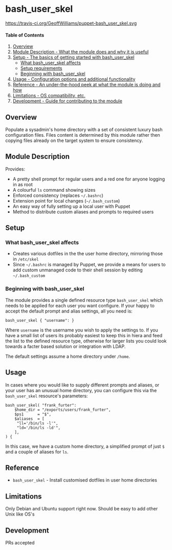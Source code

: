 # bash_user_skel
https://travis-ci.org/GeoffWilliams/puppet-bash_user_skel.svg

#### Table of Contents

1. [Overview](#overview)
2. [Module Description - What the module does and why it is useful](#module-description)
3. [Setup - The basics of getting started with bash_user_skel](#setup)
    * [What bash_user_skel affects](#what-bash_user_skel-affects)
    * [Setup requirements](#setup-requirements)
    * [Beginning with bash_user_skel](#beginning-with-bash_user_skel)
4. [Usage - Configuration options and additional functionality](#usage)
5. [Reference - An under-the-hood peek at what the module is doing and how](#reference)
5. [Limitations - OS compatibility, etc.](#limitations)
6. [Development - Guide for contributing to the module](#development)

## Overview

Populate a sysadmin's home directory with a set of consistent luxury bash configuration files.  Files content is determined by this module rather then copying files already on the target system to ensure consistency.

## Module Description
Provides:
* A pretty shell prompt for regular users and a red one for anyone logging in as root
* A colourful `ls` command showing sizes
* Enforced consistency (replaces `~/.bashrc`)
* Extension point for local changes (`~/.bash_custom`)
* An easy way of fully setting up a local user with Puppet
* Method to distribute custom aliases and prompts to required users


## Setup

### What bash_user_skel affects

* Creates various dotfiles in the the user home directory, mirroring those in `/etc/skel`
* Since `~/.bashrc` is managed by Puppet, we provide a means for users to add custom unmanaged code to their shell session by editing `~/.bash_custom`


### Beginning with bash_user_skel

The module provides a single defined resource type `bash_user_skel` which needs to be applied for each user you want configure.  If your happy to accept the default prompt and alias settings, all you need is:

```puppet
bash_user_skel { "username": }
```

Where `username` is the username you wish to apply the settings to.  If you have a small list of users its probably easiest to keep this in hiera and feed the list to the defined resource type, otherwise for larger lists you could look towards a facter based solution or integration with LDAP.

The default settings assume a home directory under `/home`.

## Usage

In cases where you would like to supply different prompts and aliases, or your user has an unusual home directory, you can configure this via the `bash_user_skel` resource's parameters:

```puppet
bash_user_skel( "frank_furter":
    $home_dir = "/exports/users/frank_furter",
    $ps1      = "$",
    $aliases  = [
     "ll='/bin/ls -l'",
     "ld='/bin/ls -ld'",
    ],
) {
```

In this case, we have a custom home directory, a simplified prompt of just `$` and a couple of aliases for `ls`.

## Reference

* `bash_user_skel` - Install customised dotfiles in user home directories

## Limitations

Only Debian and Ubuntu support right now.  Should be easy to add other Unix like OS's

## Development

PRs accepted
